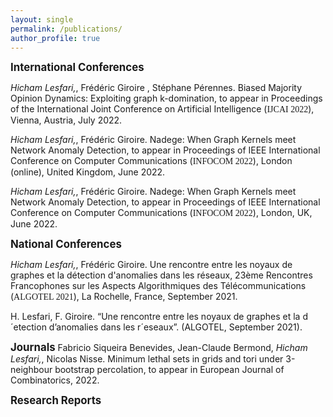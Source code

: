 ```yaml
---
layout: single
permalink: /publications/
author_profile: true
---
```


<span style="font-size:1.2em;">**International Conferences**</span>
    <p>
    <em>Hicham Lesfari,</em>, Frédéric Giroire , Stéphane Pérennes. <a>Biased Majority Opinion Dynamics: Exploiting graph k-domination</a>,
        to appear in Proceedings of the International Joint Conference on Artificial Intelligence
        (<span style="font-family: Georgia; ">IJCAI 2022</span>), Vienna, Austria, July 2022.
    </p>
    <p>
    <em>Hicham Lesfari,</em>, Frédéric Giroire. <a>Nadege: When Graph Kernels meet Network Anomaly Detection</a>,
        to appear in Proceedings of IEEE International Conference on Computer Communications
        (<span style="font-family: Georgia; ">INFOCOM 2022</span>), London (online), United Kingdom, June 2022.
    </p>
    <em>Hicham Lesfari,</em>, Frédéric Giroire. <a>Nadege: When Graph Kernels meet Network Anomaly Detection</a>,
        to appear in Proceedings of IEEE International Conference on Computer Communications
        (<span style="font-family: Georgia; ">INFOCOM 2022</span>), London, UK, June 2022.
    </p>

<span style="font-size:1.2em;">**National Conferences**</span>
    <p>
    <em>Hicham Lesfari,</em>, Frédéric Giroire. <a>Une rencontre entre les noyaux de graphes et la détection d'anomalies dans les réseaux</a>,
        23ème Rencontres Francophones sur les Aspects Algorithmiques des Télécommunications
        (<span style="font-family: Georgia; ">ALGOTEL 2021</span>), La Rochelle, France, September 2021.
    </p>

H. Lesfari, F. Giroire. “Une rencontre entre les noyaux de graphes et la d´etection d’anomalies dans les
r´eseaux”. (ALGOTEL, September 2021).

<span style="font-size:1.2em;">**Journals**</span>
    Fabricio Siqueira Benevides, Jean-Claude Bermond, <em>Hicham Lesfari,</em>, Nicolas Nisse. <a>Minimum lethal sets in grids and tori under 3-neighbour bootstrap percolation</a>,
        to appear in European Journal of Combinatorics, 2022.
    </p>

<span style="font-size:1.2em;">**Research Reports**</span>

